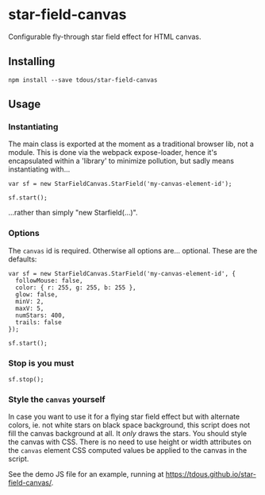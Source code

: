 # star-field-canvas
Configurable fly-through star field effect for HTML canvas.

## Installing
```
npm install --save tdous/star-field-canvas
```

## Usage

### Instantiating
The main class is exported at the moment as a traditional browser lib, not a module. This is done via the webpack expose-loader, hence it's encapsulated within a 'library' to minimize pollution, but sadly means instantiating with...

```
var sf = new StarFieldCanvas.StarField('my-canvas-element-id');

sf.start();
```

...rather than simply "new Starfield(...)".

### Options

The ```canvas``` id is required. Otherwise all options are... optional. These are the defaults:

```
var sf = new StarFieldCanvas.StarField('my-canvas-element-id', {
  followMouse: false,
  color: { r: 255, g: 255, b: 255 },
  glow: false,
  minV: 2,
  maxV: 5,
  numStars: 400,
  trails: false
});

sf.start();
```

### Stop is you must

```
sf.stop();
```

### Style the ```canvas``` yourself

In case you want to use it for a flying star field effect but with alternate colors, ie. not white stars on black space background, this script does not fill the canvas background at all. It *only* draws the stars. You should style the canvas with CSS. There is no need to use height or width attributes on the ```canvas``` element CSS computed values be applied to the canvas in the script.

See the demo JS file for an example, running at https://tdous.github.io/star-field-canvas/.
